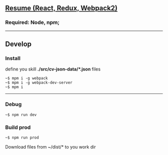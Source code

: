 ## [Resume (React, Redux, Webpack2)](https://maxislav.github.io/resume2/dist/#/itskill)

### Required: Node, npm;
***
## Develop

### Install
define you skill <b>./src/cv-json-data/*.json</b> files


```
~$ mpm i -g webpack
~$ mpm i -g webpack-dev-server
~$ mpm i
```

***
### Debug
```
~$ npm run dev
```

### Build prod
```
~$ npm run prod
```
Download files from ~/dist/* to you work dir



